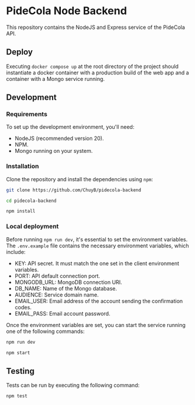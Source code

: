 # PideCola Node Backend

This repository contains the NodeJS and Express service of the PideCola API.

## Deploy

Executing `docker compose up` at the root directory of the project should instantiate a docker container with a production build of the web app and a container with a Mongo service running.

## Development

### Requirements

To set up the development environment, you'll need:

- NodeJS (recommended version 20).
- NPM.
- Mongo running on your system.

### Installation

Clone the repository and install the dependencies using `npm`:

```sh
git clone https://github.com/ChuyB/pidecola-backend
```

```sh
cd pidecola-backend
```

```sh
npm install
```

### Local deployment

Before running `npm run dev`, it's essential to set the environment variables. The `.env.example` file contains the necessary environment variables, which include:

- KEY: API secret. It must match the one set in the client environment variables.
- PORT: API default connection port.
- MONGODB_URL: MongoDB connection URI.
- DB_NAME: Name of the Mongo database.
- AUDIENCE: Service domain name.
- EMAIL_USER: Email address of the account sending the confirmation codes.
- EMAIL_PASS: Email account password.

Once the environment variables are set, you can start the service running one of the following commands:

```sh
npm run dev
```

```sh
npm start
```

## Testing

Tests can be run by executing the following command:

```sh
npm test
```
